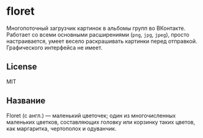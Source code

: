 # floret
Многопоточный загрузчик картинок в альбомы групп во ВКонтакте. Работает со всеми основными расширениями (`png`, `jpg`, `jpeg`), просто настраивается, умеет весело раскрашивать картинки перед отправкой. Графического интерфейса не имеет.

## License
MIT

## Название
Floret (с англ.) — маленький цветочек; один из многочисленных маленьких цветков, составляющих головку или корзинку таких цветов, как маргаритка, чертополох и одуванчик.
